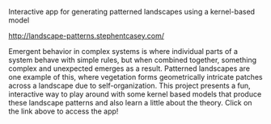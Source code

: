 Interactive app for generating patterned landscapes using a kernel-based model

http://landscape-patterns.stephentcasey.com/

Emergent behavior in complex systems is where individual parts of a system behave with simple rules, but when combined together, something complex and unexpected emerges as a result. Patterned landscapes are one example of this, where vegetation forms geometrically intricate patches across a landscape due to self-organization. This project presents a fun, interactive way to play around with some kernel based models that produce these landscape patterns and also learn a little about the theory. Click on the link above to access the app!
